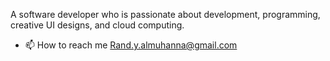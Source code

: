 A software developer who is passionate about development, programming, creative UI designs, and cloud computing.
- 📫 How to reach me Rand.y.almuhanna@gmail.com

<!---
RandAlMuhanna/RandAlMuhanna is a ✨ special ✨ repository because its `README.md` (this file) appears on your GitHub profile.
You can click the Preview link to take a look at your changes.
--->
